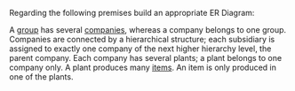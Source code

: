 Regarding the following premises build an appropriate ER Diagram:

A <u>group</u> has several <u>companies</u>, whereas a company belongs to one group. Companies are connected by a hierarchical structure; each subsidiary is assigned to exactly one company of the next higher hierarchy level, the parent company. Each company has several plants; a plant belongs to one company only. A plant produces many <u>items</u>. An item is only produced in one of the plants.